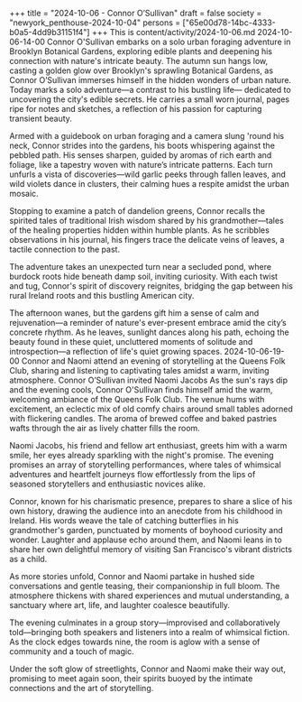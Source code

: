 +++
title = "2024-10-06 - Connor O’Sullivan"
draft = false
society = "newyork_penthouse-2024-10-04"
persons = ["65e00d78-14bc-4333-b0a5-4dd9b31151f4"]
+++
This is content/activity/2024-10-06.md
2024-10-06-14-00
Connor O'Sullivan embarks on a solo urban foraging adventure in Brooklyn Botanical Gardens, exploring edible plants and deepening his connection with nature's intricate beauty.
The autumn sun hangs low, casting a golden glow over Brooklyn's sprawling Botanical Gardens, as Connor O’Sullivan immerses himself in the hidden wonders of urban nature. Today marks a solo adventure—a contrast to his bustling life— dedicated to uncovering the city's edible secrets. He carries a small worn journal, pages ripe for notes and sketches, a reflection of his passion for capturing transient beauty.

Armed with a guidebook on urban foraging and a camera slung 'round his neck, Connor strides into the gardens, his boots whispering against the pebbled path. His senses sharpen, guided by aromas of rich earth and foliage, like a tapestry woven with nature’s intricate patterns. Each turn unfurls a vista of discoveries—wild garlic peeks through fallen leaves, and wild violets dance in clusters, their calming hues a respite amidst the urban mosaic.

Stopping to examine a patch of dandelion greens, Connor recalls the spirited tales of traditional Irish wisdom shared by his grandmother—tales of the healing properties hidden within humble plants. As he scribbles observations in his journal, his fingers trace the delicate veins of leaves, a tactile connection to the past.

The adventure takes an unexpected turn near a secluded pond, where burdock roots hide beneath damp soil, inviting curiosity. With each twist and tug, Connor's spirit of discovery reignites, bridging the gap between his rural Ireland roots and this bustling American city.

The afternoon wanes, but the gardens gift him a sense of calm and rejuvenation—a reminder of nature's ever-present embrace amid the city’s concrete rhythm. As he leaves, sunlight dances along his path, echoing the beauty found in these quiet, uncluttered moments of solitude and introspection—a reflection of life's quiet growing spaces.
2024-10-06-19-00
Connor and Naomi attend an evening of storytelling at the Queens Folk Club, sharing and listening to captivating tales amidst a warm, inviting atmosphere.
Connor O’Sullivan invited Naomi Jacobs
As the sun's rays dip and the evening cools, Connor O'Sullivan finds himself amid the warm, welcoming ambiance of the Queens Folk Club. The venue hums with excitement, an eclectic mix of old comfy chairs around small tables adorned with flickering candles. The aroma of brewed coffee and baked pastries wafts through the air as lively chatter fills the room. 

Naomi Jacobs, his friend and fellow art enthusiast, greets him with a warm smile, her eyes already sparkling with the night's promise. The evening promises an array of storytelling performances, where tales of whimsical adventures and heartfelt journeys flow effortlessly from the lips of seasoned storytellers and enthusiastic novices alike.

Connor, known for his charismatic presence, prepares to share a slice of his own history, drawing the audience into an anecdote from his childhood in Ireland. His words weave the tale of catching butterflies in his grandmother's garden, punctuated by moments of boyhood curiosity and wonder. Laughter and applause echo around them, and Naomi leans in to share her own delightful memory of visiting San Francisco's vibrant districts as a child.

As more stories unfold, Connor and Naomi partake in hushed side conversations and gentle teasing, their companionship in full bloom. The atmosphere thickens with shared experiences and mutual understanding, a sanctuary where art, life, and laughter coalesce beautifully.

The evening culminates in a group story—improvised and collaboratively told—bringing both speakers and listeners into a realm of whimsical fiction. As the clock edges towards nine, the room is aglow with a sense of community and a touch of magic.

Under the soft glow of streetlights, Connor and Naomi make their way out, promising to meet again soon, their spirits buoyed by the intimate connections and the art of storytelling.
